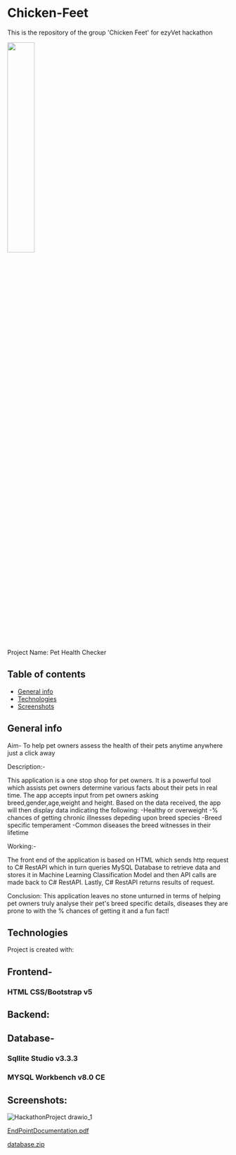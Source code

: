# Chicken-Feet
This is the repository of the group 'Chicken Feet' for ezyVet hackathon


<img src="https://redhousespice.com/wp-content/uploads/2022/04/classic-chicken-feet-dish-scaled.jpg" width="35%" height="35%"/>

Project Name: Pet Health Checker


## Table of contents
* [General info](#general-info)
* [Technologies](#technologies)
* [Screenshots](#screeshots)
## General info
Aim- To help pet owners assess the health of their pets anytime anywhere just a click away

Description:-

This application is a one stop shop for pet owners. It is a powerful tool which assists pet owners determine various facts about their pets in real time. 
The app accepts input from pet owners asking breed,gender,age,weight and height. Based on the data received, the app will then display data indicating the following:
-Healthy or overweight
-% chances of getting chronic illnesses depeding upon breed species
-Breed specific temperament
-Common diseases the breed witnesses in their lifetime

Working:-

The front end of the application is based on HTML which sends http request to C# RestAPI which in turn queries MySQL Database to retrieve data and stores it in Machine Learning Classification Model and then API calls are made back to C# RestAPI. Lastly, C# RestAPI returns results of request. 

Conclusion: This application leaves no stone unturned in terms of helping pet owners truly analyse their pet's breed specific details, diseases they are prone to with the % chances of getting it and a fun fact!
## Technologies
Project is created with:

## Frontend-
###  HTML CSS/Bootstrap v5 
## Backend: 
## Database-
### Sqllite Studio v3.3.3
### MYSQL Workbench v8.0 CE


## Screenshots:

![HackathonProject drawio_1](https://user-images.githubusercontent.com/114555574/193238328-178e9c05-17e2-477f-b7ec-dbed9a5b8537.png)

	



[EndPointDocumentation.pdf](https://github.com/enricoserrano/Chicken-Feet/files/9682683/EndPointDocumentation.pdf)




[database.zip](https://github.com/enricoserrano/Chicken-Feet/files/9682788/database.zip)
